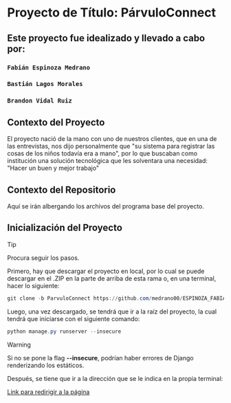 # Proyecto de Título: PárvuloConnect

## Este proyecto fue idealizado y llevado a cabo por:

### `Fabián Espinoza Medrano`
### `Bastián Lagos Morales`
### `Brandon Vidal Ruiz`

## Contexto del Proyecto

El proyecto nació de la mano con uno de nuestros clientes, que en una de las entrevistas, nos dijo personalmente que "su sistema para registrar las cosas de los niños todavía era a mano", por lo que buscaban como institución una solución tecnológica que les solventara una necesidad: "Hacer un buen y mejor trabajo"

## Contexto del Repositorio

Aquí se irán albergando los archivos del programa base del proyecto.

## Inicialización del Proyecto

> [!Tip]
> Procura seguir los pasos.

Primero, hay que descargar el proyecto en local, por lo cual se puede descargar en el .ZIP en la parte de arriba de esta rama o, en una terminal, hacer lo siguiente:

```PowerShell
git clone -b ParvuloConnect https://github.com/medrano00/ESPINOZA_FABIAN_LAGOS_BASTIAN_VIDAL_BRANDON/
```

Luego, una vez descargado, se tendrá que ir a la raíz del proyecto, la cual tendrá que iniciarse con el siguiente comando:

```PowerShell
python manage.py runserver --insecure
```

> [!Warning]
> Si no se pone la flag **--insecure**, podrían haber errores de Django renderizando los estáticos.

Después, se tiene que ir a la dirección que se le indica en la propia terminal:

[Link para redirigir a la página](http://localhost:8000/)
